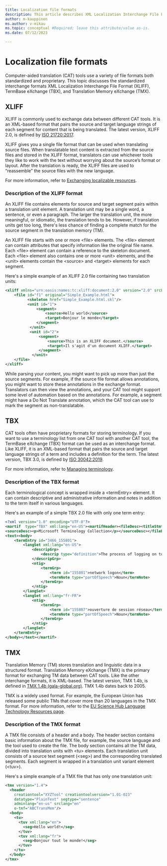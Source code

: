 ```yaml
---
title: Localization file formats
description: This article describes XML Localization Interchange File Format (XLIFF) in more detail.
author: m-kauppinen
ms.author: v-mikau
ms.topic: conceptual #Required; leave this attribute/value as-is.
ms.date: 07/12/2023

---
```


# Localization file formats

Computer-aided translation (CAT) tools use a variety of file formats both standardized and proprietary. This topic discusses the standardized interchange formats XML Localization Interchange File Format (XLIFF), TermBase eXchange (TBX), and Translation Memory eXchange (TMX).

## XLIFF

XLIFF is commonly used to exchange data between different CAT tools. It is an XML-based format that pairs the source and target language strings of each segment for content that is being translated. The latest version, XLIFF 2.0, is defined by [ISO 21720:2017](https://www.iso.org/obp/ui/#iso:std:iso:21720:ed-1:v1:en).

XLIFF  gives you a single file format that can be used when translating source files. When translatable text content is extracted from the source files and stored in the XLIFF format, translators can use whichever tools they like to work with the text without worrying about the source’s format or layout. After the translation is ready, the XLIFF files are used to “reassemble” the source files with the new language.

For more information, refer to [Exchanging localizable resources](exchanging-localizable-resources.md).

### Description of the XLIFF format

An XLIFF file contains elements for source and target segment pairs within a translation unit element. A translation unit may be a single word, a sentence, or even a paragraph. The larger the translation unit, the more meaningful, or idiomatic, the translation tends to be. However, if translation units get too long, there's less chance of finding a complete match for the source segment in the translation memory (TM).

An XLIFF file starts with one or more \<file> elements. The \<file> element can contain attributes that specify information like the original file name. Each \<file> element can contain a reference to the skeleton document. Each \<file> element also contains one or more \<unit> elements, and the \<unit> elements contain the \<source> and \<target> elements for each segment.

Here's a simple example of an XLIFF 2.0 file containing two translation units:

```xml
<xliff xmlns="urn:oasis:names:tc:xliff:document:2.0" version="2.0" srcLang="en-US" trgLang="fr-FR">
    <file id="f1" original="Simple_Example.html">
          <skeleton href="Simple_Example.html.skl"/>
          <unit id="1">
              <segment>
                  <source>Hello world</source>
                  <target>Bonjour le monde</target>
              </segment>
           </unit>
           <unit id="2">
               <segment>
                   <source>This is an XLIFF document.</source>
                   <target>Il s'agit d'un document XLIFF.</target>
               </segment>
            </unit>
    </file>
</xliff>
```

While parsing your content, you might want to pick up more than just the source segments. For example, if the source file format allows annotations, you might want to store these annotations in the exchange format. Translators can then view the annotations, and your CAT tool might support some level of automation based on the annotations. For example, a segment might have a Do Not Translate annotation, which the CAT tool can use to mark the segment as non-translatable.

## TBX

CAT tools often have proprietary formats for storing terminology. If you want to use a terminology list from one CAT tool with another CAT tool, the TermBase eXchange (TBX) format can be used as an interchange format. Like XLIFF, it is an XML-based format that pairs the source and target language strings of a term and includes a definition for the term. The latest version, TBX 3.0, is defined by [ISO 30042:2019](https://www.iso.org/standard/62510.html/).

For more information, refer to [Managing terminology](managing-terminology.md).

### Description of the TBX format

Each terminological concept is wrapped inside a \<termEntry> element. It can contain descriptive and administrative information and notes in addition to the term itself in various languages.

Here's an example of a simple TBX 2.0 file with only one term entry:

```xml
<?xml version="1.0" encoding="UTF-8"?>
<martif  type="TBX" xml:lang="en-US"><martifHeader><fileDesc><titleStmt><title>Microsoft Terminology Collection Export</title></titleStmt>
<sourceDesc><p>Microsoft Terminology Collection</p></sourceDesc></fileDesc></martifHeader>
<text><body>
    <termEntry id="3466_155801">
        <langSet xml:lang="en-US">
            <descripGrp>
                <descrip type="definition">The process of logging on to a computer by means of a network. Typically, a user first interactively logs on to a local computer, then provides logon credentials to another computer on the network, such as a server, that he or she is authorized to use.</descrip>
            </descripGrp>
            <ntig>
                <termGrp>
                    <term id="155801">network logon</term>
                    <termNote type="partOfSpeech">Noun</termNote>
                </termGrp>
            </ntig>
        </langSet>
        <langSet xml:lang="fr-FR">
            <ntig>
                <termGrp>
                    <term id="155807">ouverture de session réseau</term>
                    <termNote type="partOfSpeech">Noun</termNote>
                </termGrp>
            </ntig>
        </langSet>
    </termEntry>
</body></text></martif>
```

## TMX

Translation Memory (TM) stores translation and linguistic data in a structured format. Translation Memory eXchange (TMX) is the primary format for exchanging TM data between CAT tools. Like the other interchange formats, it is XML-based. The latest version, TMX 1.4b, is defined in [TMX 1.4b (gala-global.org)](https://www.gala-global.org/tmx-14b). TMX 1.4b dates back to 2005.

TMX is a widely used format. For example, the European Union has released some public TMs that cover more than 20 languages in the TMX format. For more information, refer to the [EU Science Hub Language Technology Resources page](https://joint-research-centre.ec.europa.eu/language-technology-resources_en).

### Description of the TMX format

A TMX file consists of a header and a body. The header section contains basic information about the TMX file, for example, the source language and the tool used to create the file. The body section contains all the TM data, divided into translation units with \<tu> elements. Each translation unit consists of a source text segment (\<seg>) and the corresponding translated segments. Each segment is wrapped in a translation unit variant element (\<tuv>).

Here's a simple example of a TMX file that has only one translation unit:

```xml
<tmx version="1.4">
  <header
    creationtool="XYZTool" creationtoolversion="1.01-023"
    datatype="PlainText" segtype="sentence"
    adminlang="en-us" srclang="en"
    o-tmf="ABCTransMem"/>
  <body>
    <tu>
      <tuv xml:lang="en">
        <seg>Hello world!</seg>
      </tuv>
      <tuv xml:lang="fr">
        <seg>Bonjour tout le monde!</seg>
      </tuv>
    </tu>
  </body>
</tmx>
```
